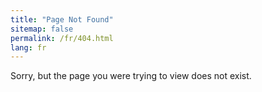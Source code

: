 ```yaml
---
title: "Page Not Found"
sitemap: false
permalink: /fr/404.html
lang: fr
---
```


Sorry, but the page you were trying to view does not exist.
